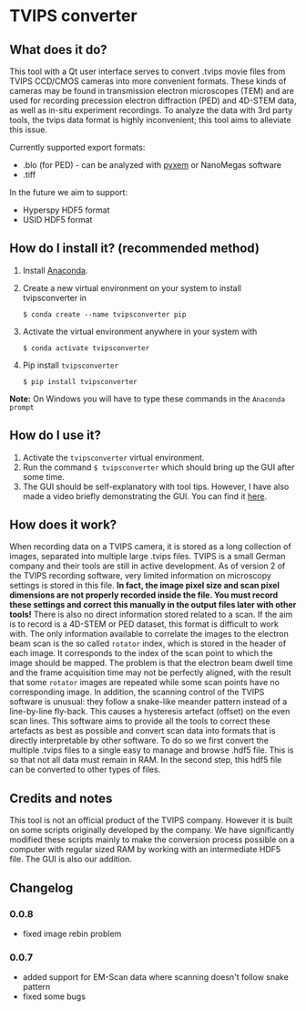 # TVIPS converter

## What does it do?

This tool with a Qt user interface serves to convert .tvips movie files from TVIPS CCD/CMOS cameras into more convenient formats. These kinds of cameras may be found in transmission electron microscopes (TEM) and are used for recording precession electron diffraction (PED) and 4D-STEM data, as well as in-situ experiment recordings. To analyze the data with 3rd party tools, the tvips data format is highly inconvenient; this tool aims to alleviate this issue.

Currently supported export formats:

* .blo (for PED) - can be analyzed with [pyxem](http://www.pyxem.org/) or NanoMegas software
* .tiff

In the future we aim to support:

* Hyperspy HDF5 format
* USID HDF5 format

## How do I install it? (recommended method)

1. Install [Anaconda](https://www.anaconda.com/distribution/).
2. Create a new virtual environment on your system to install tvipsconverter in

	```
	$ conda create --name tvipsconverter pip
	```

3. Activate the virtual environment anywhere in your system with

	```
	$ conda activate tvipsconverter
	```

4. Pip install `tvipsconverter`

	```
	$ pip install tvipsconverter
	```

**Note:** On Windows you will have to type these commands in the `Anaconda prompt`

## How do I use it?

1. Activate the `tvipsconverter` virtual environment.
2. Run the command `$ tvipsconverter` which should bring up the GUI after some time.
3. The GUI should be self-explanatory with tool tips. However, I have also made a video briefly demonstrating the GUI. You can find it [here](https://youtu.be/ZvbQn8fq4_M).

## How does it work?

When recording data on a TVIPS camera, it is stored as a long collection of images,
separated into multiple large .tvips files. TVIPS is a small German company and their tools
are still in active development. As of version 2 of the TVIPS recording software,
very limited information on microscopy settings is stored in this file. **In fact,
the image pixel size and scan pixel dimensions are not properly recorded inside the file.
You must record these settings and correct this manually in the output files later with other tools!**
There is also no direct information stored related to a scan. If the aim is to
record is a 4D-STEM or PED dataset, this format is difficult to work with.
The only information available to correlate the images to the electron beam scan is
the so called `rotator` index, which is stored in the header of each image.
It corresponds to the index of the scan point to which the image should be mapped.
The problem is that the electron beam dwell time and the frame acquisition time
may not be perfectly aligned, with the result that some `rotator` images are repeated
while some scan points have no corresponding image. In addition, the scanning control
of the TVIPS software is unusual: they follow a snake-like meander pattern instead of
a line-by-line fly-back. This causes a hysteresis artefact (offset) on the even scan lines.
This software aims to provide all the tools to correct these artefacts as best as possible and
convert scan data into formats that is directly interpretable by other software. To do so
we first convert the multiple .tvips files to a single easy to manage and browse .hdf5 file.
This is so that not all data must remain in RAM. In the second step, this hdf5 file can be converted
to other types of files.

## Credits and notes

This tool is not an official product of the TVIPS company. However it is built on some scripts
originally developed by the company. We have significantly modified these
scripts mainly to make the conversion process possible on a computer with regular sized RAM by
working with an intermediate HDF5 file. The GUI is also our addition.

## Changelog

### 0.0.8

* fixed image rebin problem

### 0.0.7

* added support for EM-Scan data where scanning doesn't follow snake pattern
* fixed some bugs

